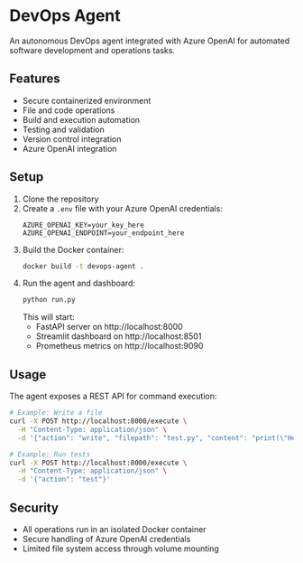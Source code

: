 # DevOps Agent

An autonomous DevOps agent integrated with Azure OpenAI for automated software development and operations tasks.

## Features

- Secure containerized environment
- File and code operations
- Build and execution automation
- Testing and validation
- Version control integration
- Azure OpenAI integration

## Setup

1. Clone the repository
2. Create a `.env` file with your Azure OpenAI credentials:
   ```
   AZURE_OPENAI_KEY=your_key_here
   AZURE_OPENAI_ENDPOINT=your_endpoint_here
   ```
3. Build the Docker container:
   ```bash
   docker build -t devops-agent .
   ```
4. Run the agent and dashboard:
   ```bash
   python run.py
   ```
   This will start:
   - FastAPI server on http://localhost:8000
   - Streamlit dashboard on http://localhost:8501
   - Prometheus metrics on http://localhost:9090

## Usage

The agent exposes a REST API for command execution:

```bash
# Example: Write a file
curl -X POST http://localhost:8000/execute \
  -H "Content-Type: application/json" \
  -d '{"action": "write", "filepath": "test.py", "content": "print(\"Hello World!\")"}'

# Example: Run tests
curl -X POST http://localhost:8000/execute \
  -H "Content-Type: application/json" \
  -d '{"action": "test"}'
```

## Security

- All operations run in an isolated Docker container
- Secure handling of Azure OpenAI credentials
- Limited file system access through volume mounting
